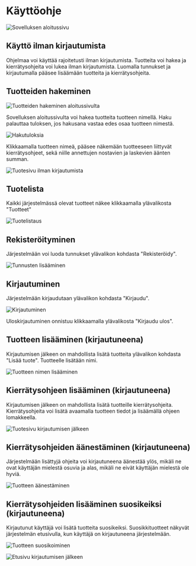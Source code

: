# Käyttöohje

![Sovelluksen aloitussivu](https://github.com/ohtuprojekti-Kierratysavustin/Kierratysavustin/blob/2b5dc2e341f1fb7313bfacffffee14611f0bda7c/documents/kuvat/kierratysavustinetusivu.png)

## Käyttö ilman kirjautumista

Ohjelmaa voi käyttää rajoitetusti ilman kirjautumista. Tuotteita voi hakea ja 
kierrätysohjeita voi lukea ilman kirjautumista. Luomalla tunnukset ja kirjautumalla 
pääsee lisäämään tuotteita ja kierrätysohjeita.

## Tuotteiden hakeminen

![Tuotteiden hakeminen aloitussivulta](https://github.com/ohtuprojekti-Kierratysavustin/Kierratysavustin/blob/89a4dbef0912d9517d485f2a0d79eeda66395fe5/documents/kuvat/kierratysavustinhaku.png)

Sovelluksen aloitussivulta voi hakea tuotteita tuotteen nimellä. Haku palauttaa 
tuloksen, jos hakusana vastaa edes osaa tuotteen nimestä.

![Hakutuloksia](https://github.com/ohtuprojekti-Kierratysavustin/Kierratysavustin/blob/8f4bbd81782ffa05d554f0dae17e04bf6e89f61a/documents/kuvat/kierratysavustinhakutulokset.png)

Klikkaamalla tuotteen nimeä, pääsee näkemään tuotteeseen liittyvät kierrätysohjeet, sekä niille annettujen nostavien ja laskevien äänten summan.

![Tuotesivu ilman kirjautumista](https://github.com/ohtuprojekti-Kierratysavustin/Kierratysavustin/blob/78986984e6d76960146cd26ff014a772a6a0e65b/documents/kuvat/kierratysavustin-tuote-ilman-kirjautumista.png)

## Tuotelista

Kaikki järjestelmässä olevat tuotteet näkee klikkaamalla ylävalikosta "Tuotteet"

![Tuotelistaus](https://github.com/ohtuprojekti-Kierratysavustin/Kierratysavustin/blob/f00770a98e32d5de9bc3ddc075b64be17e7fe597/documents/kuvat/kierratysavustin-tuotteet.png)


## Rekisteröityminen

Järjestelmään voi luoda tunnukset ylävalikon kohdasta "Rekisteröidy".

![Tunnusten lisääminen](https://github.com/ohtuprojekti-Kierratysavustin/Kierratysavustin/blob/6f05a2e9d7732c394bbf9199d0d150ead6875575/documents/kuvat/kierratysavustin-rekisteroidy.png)

## Kirjautuminen

Järjestelmään kirjaudutaan ylävalikon kohdasta "Kirjaudu".

![Kirjautuminen](https://github.com/ohtuprojekti-Kierratysavustin/Kierratysavustin/blob/c84a339676bef14f9dab9a27d655343ae21144ac/documents/kuvat/kierratysavustin-kirjaudu.png)

Uloskirjautuminen onnistuu klikkaamalla ylävalikosta "Kirjaudu ulos".

## Tuotteen lisääminen (kirjautuneena)

Kirjautumisen jälkeen on mahdollista lisätä tuotteita ylävalikon kohdasta 
"Lisää tuote". Tuotteelle lisätään nimi.

![Tuotteen nimen lisääminen](https://github.com/ohtuprojekti-Kierratysavustin/Kierratysavustin/blob/689991765b31e3ab7aadad1da46f17e2e842d5f9/documents/kuvat/kierratysavustin-lisaa-tuote.png)

## Kierrätysohjeen lisääminen (kirjautuneena)

Kirjautumisen jälkeen on mahdollista lisätä tuotteille kierrätysohjeita. 
Kierrätysohjeita voi lisätä avaamalla tuotteen tiedot ja lisäämällä ohjeen lomakkeella.

![Tuotesivu kirjautumisen jälkeen](https://github.com/ohtuprojekti-Kierratysavustin/Kierratysavustin/blob/4b39f38755d68fdcf164651ee59dc49214cba08e/documents/kuvat/kierratysavustin-uusi-ohje-tuotteelle.png)

## Kierrätysohjeiden äänestäminen (kirjautuneena)

Järjestelmään lisättyjä ohjeita voi kirjautuneena äänestää ylös, mikäli ne ovat käyttäjän mielestä osuvia ja alas, mikäli ne eivät käyttäjän mielestä ole hyviä. 

![Tuotteen äänestäminen](https://github.com/ohtuprojekti-Kierratysavustin/Kierratysavustin/blob/e116638fc87db396c7e73ff9d3ef43a374eaf461/documents/kuvat/kierratysavustin-aanestaminen.png)

## Kierrätysohjeiden lisääminen suosikeiksi (kirjautuneena)

Kirjautunut käyttäjä voi lisätä tuotteita suosikeiksi. Suosikkituotteet näkyvät järjestelmän etusivulla, kun käyttäjä on kirjautuneena järjestelmään.

![Tuotteen suosikoiminen](https://github.com/ohtuprojekti-Kierratysavustin/Kierratysavustin/blob/c68f88359c0e7b790abebed9cff951ea968e3f80/documents/kuvat/kierratysavustin-lisaa-suosikkeihin.png)

![Etusivu kirjautumisen jälkeen](https://github.com/ohtuprojekti-Kierratysavustin/Kierratysavustin/blob/bcba239dc9238cf6d433c7caf96e84c01ea3fc8d/documents/kuvat/kirjautuneen-etusivu.png)
